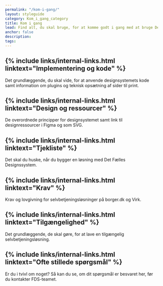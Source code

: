 ```yaml
---
permalink: "/kom-i-gang/"
layout: styleguide
category: Kom_i_gang_category
title: Kom i gang
lead: Find alt, du skal bruge, for at komme godt i gang med at bruge Det Fælles Designsystem til din myndigheds selvbetjeningsløsninger.
anchor: false
description:
tags:
---
```


<h2 class="h5">{% include links/internal-links.html linktext="Implementering og kode" %}</h2>

Det grundlæggende, du skal vide, for at anvende designsystemets kode samt information om plugins og teknisk opsætning af sider til print.

<h2 class="h5">{% include links/internal-links.html linktext="Design og ressourcer" %}</h2>

De overordnede principper for designsystemet samt link til designressourcer i Figma og som SVG.

<h2 class="h5">{% include links/internal-links.html linktext="Tjekliste" %}</h2>

Det skal du huske, når du bygger en løsning med Det Fælles Designssystem.

<h2 class="h5">{% include links/internal-links.html linktext="Krav" %}</h2>

Krav og lovgivning for selvbetjeningsløsninger på borger.dk og Virk.

<h2 class="h5">{% include links/internal-links.html linktext="Tilgængelighed" %}</h2>

Det grundlæggende, de skal gøre, for at lave en tilgængelig selvbetjeningsløsning.

<h2 class="h5">{% include links/internal-links.html linktext="Ofte stillede spørgsmål" %}</h2>

Er du i tvivl om noget? Så kan du se, om dit spørgsmål er besvaret her, før du kontakter FDS-teamet.